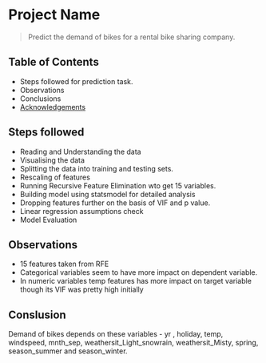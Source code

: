 # Project Name
> Predict the demand of bikes for a rental bike sharing company.


## Table of Contents
* Steps followed for prediction task.
* Observations
* Conclusions
* [Acknowledgements](#acknowledgements)

<!-- You can include any other section that is pertinent to your problem -->

## Steps followed
- Reading and Understanding the data
- Visualising the data
- Splitting the data into training and testing sets.
- Rescaling of features
- Running Recursive Feature Elimination wto get 15 variables.
- Building model using statsmodel for detailed analysis
- Dropping features further on the basis of VIF and p value.
- Linear regression assumptions check
- Model Evaluation

<!-- You don't have to answer all the questions - just the ones relevant to your project. -->

## Observations
- 15 features taken from RFE
- Categorical variables seem to have more impact on dependent variable.
- In numeric variables temp features has more impact on target variable though its VIF was      pretty high initially

<!-- You don't have to answer all the questions - just the ones relevant to your project. -->


## Conslusion
Demand of bikes depends on these variables - yr , holiday, temp, windspeed, mnth_sep, weathersit_Light_snowrain, weathersit_Misty, spring, season_summer and season_winter.

<!-- As the libraries versions keep on changing, it is recommended to mention the version of library used in this project -->

<!-- Optional -->
<!-- ## License -->
<!-- This project is open source and available under the [... License](). -->

<!-- You don't have to include all sections - just the one's relevant to your project -->